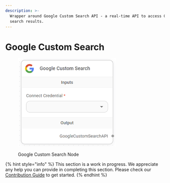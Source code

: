 ```yaml
---
description: >-
  Wrapper around Google Custom Search API - a real-time API to access Google
  search results.
---
```


# Google Custom Search

<figure><img src="../../../.gitbook/assets/image (3) (1) (1) (1) (1) (1) (1) (1).png" alt="" width="310"><figcaption><p>Google Custom Search Node</p></figcaption></figure>

{% hint style="info" %}
This section is a work in progress. We appreciate any help you can provide in completing this section. Please check our [Contribution Guide](../../../contributing/) to get started.
{% endhint %}
